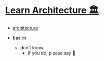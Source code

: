 # [Learn Architecture 🏛](https://my.mindnode.com/Q6r66iur4UDMMzdTtbCJgnsYaZbDnAygh8tbBMd3)

- [architecture](http://www.wikiwand.com/en/Architecture)


- basics
  - don’t know  
  	- if you do, please say 💙



